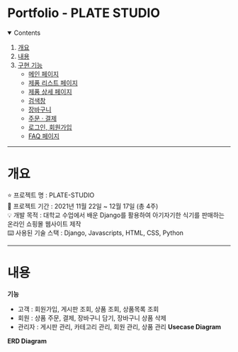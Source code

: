 # Portfolio - PLATE STUDIO

<details open="open">
  <summary>Contents</summary>
  <ol>
    <li>
      <a href="#개요">개요</a>
    </li>
    <li>
      <a href="#내용">내용</a>
    </li>
    <li><a href="#구현-기능">구현 기능</a>
      <ul>
        <li><a href="#main">메인 페이지</a></li>
        <li><a href="#item">제품 리스트 페이지</a></li>
        <li><a href="#detail">제품 상세 페이지</a></li>
        <li><a href="#search">검색창</a></li>
        <li><a href="#cart">장바구니</a></li>
        <li><a href="#order">주문 · 결제</a></li>
        <li><a href="#sign">로그인, 회원가입</a></li>
        <li><a href="#faq">FAQ 페이지</a></li>
      </ul>
    </li>
  </ol>
</details>

---

# 개요
⭐ 프로젝트 명 : PLATE-STUDIO<br>
🚩 프로젝트 기간 : 2021년 11월 22일 ~ 12월 17일 (총 4주)<br>
💡 개발 목적 : 대학교 수업에서 배운 Django를 활용하여 아기자기한 식기를 판매하는 온라인 쇼핑몰 웹사이트 제작<br>
⌨️ 사용된 기술 스택 : Django, Javascripts, HTML, CSS, Python

---

# 내용
**기능**
* 고객 : 회원가입, 게시판 조회, 상품 조회, 상품목록 조회
* 회원 : 상품 주문, 결제, 장바구니 담기, 장바구니 상품 삭제
* 관리자 : 게시판 관리, 카테고리 관리, 회원 관리, 상품 관리
**Usecase Diagram**

**ERD Diagram**
